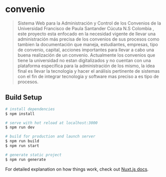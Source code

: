 # convenio

>Sistema Web para la Administración y Control de los Convenios de la Universidad Francisco de Paula Santander Cúcuta N.S Colombia , este proyecto esta enfocado en la necesidad vigente de llevar una administración más precisa de los convenios de sus procesos como tambien la documentación que maneja, estudiantes, empresas, tipo de convenio, capital, acciones importantes para llevar a cabo una buena realización de un convenio. Actualmente los convenios que tiene la universidad no estan digitalizados y no cuentan con una plataforma especifica para la administración de los mismo, la idea final es llevar la tecnologia y hacer el análisis pertinente de sistemas con el fin de integrar tecnologia y software mas preciso a es tipo de procesos.

## Build Setup

```bash
# install dependencies
$ npm install

# serve with hot reload at localhost:3000
$ npm run dev

# build for production and launch server
$ npm run build
$ npm run start

# generate static project
$ npm run generate
```

For detailed explanation on how things work, check out [Nuxt.js docs](https://nuxtjs.org).
